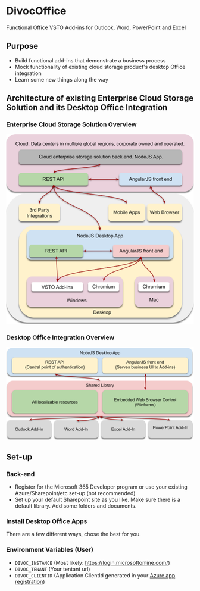 # DivocOffice
Functional Office VSTO Add-ins for Outlook, Word, PowerPoint and Excel

## Purpose

* Build functional add-ins that demonstrate a business process
* Mock functionality of existing cloud storage product's desktop Office integration
* Learn some new things along the way

## Architecture of existing Enterprise Cloud Storage Solution and its Desktop Office Integration

### Enterprise Cloud Storage Solution Overview

![Cloud Storage Diagram](Docs/Assets/CloudStorageDiagram.svg)

### Desktop Office Integration Overview

![Windows Desktop Office](/Docs/Assets/WindowsDesktopOffice.svg)

## Set-up

### Back-end

* Register for the Microsoft 365 Developer program or use your existing Azure/Sharepoint/etc set-up (not recommended)
* Set up your default Sharepoint site as you like. Make sure there is a default library. Add some folders and documents.

### Install Desktop Office Apps

There are a few different ways, chose the best for you.

### Environment Variables (User)

* `DIVOC_INSTANCE` (Most likely: https://login.microsoftonline.com/)
* `DIVOC_TENANT` (Your tentant url)
* `DIVOC_CLIENTID` (Application ClientId generated in your [Azure app registration](https://docs.microsoft.com/en-us/azure/active-directory/develop/quickstart-register-app))